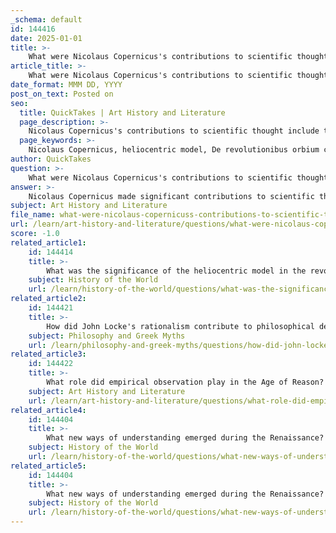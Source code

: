 ```yaml
---
_schema: default
id: 144416
date: 2025-01-01
title: >-
    What were Nicolaus Copernicus's contributions to scientific thought?
article_title: >-
    What were Nicolaus Copernicus's contributions to scientific thought?
date_format: MMM DD, YYYY
post_on_text: Posted on
seo:
  title: QuickTakes | Art History and Literature
  page_description: >-
    Nicolaus Copernicus's contributions to scientific thought include the formulation of the heliocentric model, challenging the geocentric paradigm, and influencing modern astronomy and the Scientific Revolution.
  page_keywords: >-
    Nicolaus Copernicus, heliocentric model, De revolutionibus orbium coelestium, Scientific Revolution, astronomy, geocentric model, Ptolemaic system, Galileo Galilei, Johannes Kepler, paradigm shift, empirical observation, mathematical reasoning
author: QuickTakes
question: >-
    What were Nicolaus Copernicus's contributions to scientific thought?
answer: >-
    Nicolaus Copernicus made significant contributions to scientific thought, primarily through his formulation of the heliocentric model of the universe. His most notable work, *De revolutionibus orbium coelestium* (On the Revolutions of the Heavenly Spheres), published in 1543, proposed a revolutionary idea: that the Sun, rather than the Earth, is at the center of the solar system. This was a radical departure from the long-standing geocentric model, which placed the Earth at the center and was widely endorsed by the Catholic Church and ancient philosophers like Aristotle.\n\nThe implications of Copernicus's heliocentric theory were profound. It not only challenged the established worldview but also laid the groundwork for the Scientific Revolution. His ideas prompted further inquiry and exploration into the nature of the cosmos, influencing later astronomers such as Galileo Galilei and Johannes Kepler, who built upon and refined his theories. \n\nThe Copernican Revolution marked a paradigm shift in the understanding of the universe, transitioning from the Ptolemaic model to a heliocentric perspective. This shift was crucial in the development of modern astronomy and the scientific method, as it encouraged empirical observation and mathematical reasoning in the study of celestial phenomena.\n\nIn summary, Copernicus's contributions to scientific thought include:\n1. The formulation of the heliocentric model of the universe.\n2. The publication of *De revolutionibus orbium coelestium*, which challenged the geocentric view.\n3. Laying the groundwork for the Scientific Revolution and influencing subsequent astronomers and the development of modern science.
subject: Art History and Literature
file_name: what-were-nicolaus-copernicuss-contributions-to-scientific-thought.md
url: /learn/art-history-and-literature/questions/what-were-nicolaus-copernicuss-contributions-to-scientific-thought
score: -1.0
related_article1:
    id: 144414
    title: >-
        What was the significance of the heliocentric model in the revolution of understanding the universe?
    subject: History of the World
    url: /learn/history-of-the-world/questions/what-was-the-significance-of-the-heliocentric-model-in-the-revolution-of-understanding-the-universe
related_article2:
    id: 144421
    title: >-
        How did John Locke's rationalism contribute to philosophical developments during the Enlightenment?
    subject: Philosophy and Greek Myths
    url: /learn/philosophy-and-greek-myths/questions/how-did-john-lockes-rationalism-contribute-to-philosophical-developments-during-the-enlightenment
related_article3:
    id: 144422
    title: >-
        What role did empirical observation play in the Age of Reason?
    subject: Art History and Literature
    url: /learn/art-history-and-literature/questions/what-role-did-empirical-observation-play-in-the-age-of-reason
related_article4:
    id: 144404
    title: >-
        What new ways of understanding emerged during the Renaissance?
    subject: History of the World
    url: /learn/history-of-the-world/questions/what-new-ways-of-understanding-emerged-during-the-renaissance
related_article5:
    id: 144404
    title: >-
        What new ways of understanding emerged during the Renaissance?
    subject: History of the World
    url: /learn/history-of-the-world/questions/what-new-ways-of-understanding-emerged-during-the-renaissance
---
```


&nbsp;